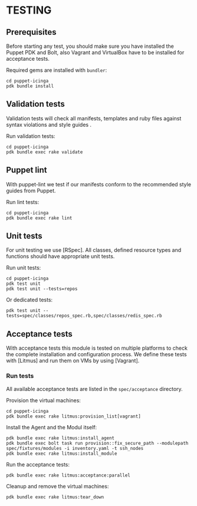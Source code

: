 # TESTING

## Prerequisites
Before starting any test, you should make sure you have installed the Puppet PDK and Bolt,
also Vagrant and VirtualBox have to be installed for acceptance tests.

Required gems are installed with `bundler`:
```
cd puppet-icinga
pdk bundle install
```

## Validation tests
Validation tests will check all manifests, templates and ruby files against syntax violations and style guides .

Run validation tests:
```
cd puppet-icinga
pdk bundle exec rake validate
```

## Puppet lint
With puppet-lint we test if our manifests conform to the recommended style guides from Puppet.

Run lint tests:
```
cd puppet-icinga
pdk bundle exec rake lint
```

## Unit tests
For unit testing we use [RSpec]. All classes, defined resource types and functions should have appropriate unit tests.

Run unit tests:
```
cd puppet-icinga
pdk test unit
pdk test unit --tests=repos
```

Or dedicated tests:
```
pdk test unit --tests=spec/classes/repos_spec.rb,spec/classes/redis_spec.rb
```

## Acceptance tests
With acceptance tests this module is tested on multiple platforms to check the complete installation and configuration process.
We define these tests with [Litmus] and run them on VMs by using [Vagrant].

### Run tests
All available acceptance tests are listed in the `spec/acceptance` directory.

Provision the virtual machines:
```
cd puppet-icinga
pdk bundle exec rake litmus:provision_list[vagrant]
```

Install the Agent and the Modul itself:
```
pdk bundle exec rake litmus:install_agent
pdk bundle exec bolt task run provision::fix_secure_path --modulepath spec/fixtures/modules -i inventory.yaml -t ssh_nodes
pdk bundle exec rake litmus:install_module
```

Run the acceptance tests:
```
pdk bundle exec rake litmus:acceptance:parallel
```

Cleanup and remove the virtual machines:
```
pdk bundle exec rake litmus:tear_down
```
